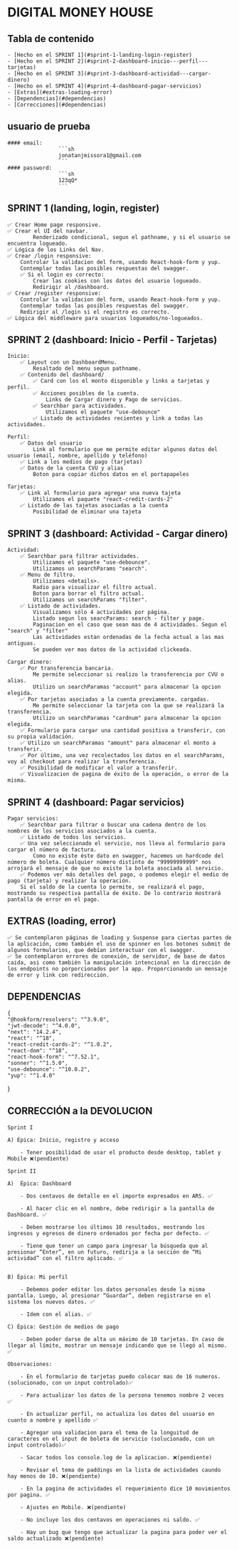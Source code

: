 
# DIGITAL MONEY HOUSE

## Tabla de contenido
    - [Hecho en el SPRINT 1](#sprint-1-landing-login-register)
    - [Hecho en el SPRINT 2](#sprint-2-dashboard-inicio---perfil---tarjetas)
    - [Hecho en el SPRINT 3](#sprint-3-dashboard-actividad---cargar-dinero)
    - [Hecho en el SPRINT 4](#sprint-4-dashboard-pagar-servicios)
    - [Extras](#extras-loading-error)
    - [Dependencias](#dependencias)
    - [Correcciones](#dependencias)
    
## usuario de prueba 
    #### email:
                    ```sh
                    jonatanjmissora1@gmail.com
                    ```
    #### password:
                    ```sh
                    123qQ*
                    ```

## SPRINT 1 (landing, login, register)    

    ✅ Crear Home page responsive.
    ✅ Crear el UI del navbar.
            Renderizado condicional, segun el pathname, y si el usuario se encuentra logueado.
    ✅ Lógica de los Links del Nav.
    ✅ Crear /login responsive:
        Controlar la validacion del form, usando React-hook-form y yup.
        Contemplar todas las posibles respuestas del swagger.
        ✅ Si el login es correcto:
            Crear las cookies con los datos del usuario logueado.
            Redirigir al /dashboard.
    ✅ Crear /register responsive:
        Controlar la validacion del form, usando React-hook-form y yup.
        Contemplar todas las posibles respuestas del swagger.
        Redirigir al /login si el registro es correcto.
    ✅ Lógica del middleware para usuarios logueados/no-logueados.


## SPRINT 2 (dashboard: Inicio - Perfil - Tarjetas)

    Inicio:
        ✅ Layout con un DashboardMenu.
            Resaltado del menu segun pathname.
        ✅ Contenido del dashboard/
            ✅ Card con los el monto disponible y links a tarjetas y perfil.
            ✅ Acciones posibles de la cuenta.
                Links de Cargar dinero y Pago de servicios.
            ✅ Searchbar para actividades.
                Utilizamos el paquete "use-debounce"
            ✅ Listado de actividades recientes y link a todas las actividades.

    Perfil:
        ✅ Datos del usuario
            Link al formulario que me permite editar algunos datos del usuario (email, nombre, apellido y teléfono)
        ✅ Link a los medios de pago (tarjetas)
        ✅ Datos de la cuenta CVU y alias
            Boton para copiar dichos datos en el portapapeles

    Tarjetas:
        ✅ Link al formulario para agregar una nueva tajeta
            Utilizamos el paquete "react-credit-cards-2"
        ✅ Listado de las tajetas asociadas a la cuenta
            Posibilidad de eliminar una tajeta


## SPRINT 3 (dashboard: Actividad - Cargar dinero)

    Actividad:
        ✅ Searchbar para filtrar actividades.
            Utilizamos el paquete "use-debounce".
            Utilizamos un searchParams "search".
        ✅ Menu de filtro.
            Utilizamos <details>.
            Radio para visualizar el filtro actual.
            Boton para borrar el filtro actual.
            Utilizamos un searchParams "filter".
        ✅ Listado de actividades.
            Visualizamos sólo 4 actividades por página.
            Listado segun los searcParams: search - filter y page.
            Paginacion en el caso que sean mas de 4 actividades. Segun el "search" y "filter"
            Las actividades estan ordenadas de la fecha actual a las mas antiguas.
            Se pueden ver mas datos de la actividad clickeada.

    Cargar dinero:
        ✅ Por transferencia bancaria.
            Me permite seleccionar si realizo la transferencia por CVU o alias.
            Utilizo un searchParamas "account" para almacenar la opcion elegida.
        ✅ Por tarjetas asociadas a la cuenta previamente. cargadas.
            Me permite seleccionar la tarjeta con la que se realizará la transferencia.
            Utilizo un searchParamas "cardnum" para almacenar la opcion elegida.
        ✅ Formulario para cargar una cantidad positiva a transferir, con su propia validación.
        ✅ Utilizo un searchParamas "amount" para almacenar el monto a transferir.
        ✅ Por último, una vez recolectados los datos en el searchParams, voy al checkout para realizar la transferencia.
        ✅ Posibilidad de modificar el valor a transferir.
        ✅ Visualizacion de pagina de éxito de la operación, o error de la misma.

## SPRINT 4 (dashboard: Pagar servicios)

    Pagar servicios:
        ✅ Searchbar para filtrar o buscar una cadena dentro de los nombres de los servicios asociados a la cuenta.
        ✅ Listado de todos los servicios.
        ✅ Una vez seleccionado el servicio, nos lleva al formulario para cargar el número de factura.
            Como no existe éste dato en swagger, hacemos un hardcode del número de boleta. Cualquier número distinto de "99999999999" nos arrojará el mensaje de que no existe la boleta asociada al servicio.
        ✅ Podemos ver más detalles del pago, o podemos elegir el medio de pago (tarjeta) y realizar la operación.
        Si el saldo de la cuenta lo permite, se realizará el pago, mostrando su respectiva pantalla de éxito. De lo contrario mostrará pantalla de error en el pago.

## EXTRAS (loading, error)

    ✅ Se contemplaron páginas de loading y Suspense para ciertas partes de la aplicación, como también el uso de spinner en los botones submit de algunos formularios, que debían interactuar con el swagger.
    ✅ Se contemplaron errores de conexión, de servidor, de base de datos caida, asi como también la manipulación intencional en la dirección de los endpoints no porporcionados por la app. Proporcionando un mensaje de error y link con redirección.  

## DEPENDENCIAS

    {
    "@hookform/resolvers": "^3.9.0",
    "jwt-decode": "^4.0.0",
    "next": "14.2.4",
    "react": "^18",
    "react-credit-cards-2": "^1.0.2",
    "react-dom": "^18",
    "react-hook-form": "^7.52.1",
    "sonner": "^1.5.0",
    "use-debounce": "^10.0.2",
    "yup": "^1.4.0"
  }

## CORRECCIÓN a la DEVOLUCION

    Sprint I

    A) Épica: Inicio, registro y acceso

        - Tener posibilidad de usar el producto desde desktop, tablet y Mobile ❌(pendiente)

    Sprint II

    A)  Épica: Dashboard

        - Dos centavos de detalle en el importe expresados en ARS. ✅

        - Al hacer clic en el nombre, debe redirigir a la pantalla de Dashboard. ✅

        - Deben mostrarse los últimos 10 resultados, mostrando los ingresos y egresos de dinero ordenados por fecha por defecto. ✅

        - Tiene que tener un campo para ingresar la búsqueda que al presionar “Enter”, en un futuro, redirija a la sección de “Mi actividad” con el filtro aplicado. ✅

    
    B) Épica: Mi perfil

        - Debemos poder editar los datos personales desde la misma pantalla. Luego, al presionar “Guardar”, deben registrarse en el sistema los nuevos datos. ✅

        - Idem con el alias. ✅

    C) Épica: Gestión de medios de pago

        - Deben poder darse de alta un máximo de 10 tarjetas. En caso de llegar al límite, mostrar un mensaje indicando que se llegó al mismo. ✅

    Observaciones:

        - En el formulario de tarjetas puedo colocar mas de 16 numeros. (solucionado, con un input controlado)✅

        - Para actualizar los datos de la persona tenemos nombre 2 veces ✅

        - En actualizar perfil, no actualiza los datos del usuario en cuanto a nombre y apellido ✅

        - Agregar una validacion para el tema de la longuitud de caracteres en el input de boleta de servicio (solucionado, con un input controlado)✅

        - Sacar todos los console.log de la aplicacion. ❌(pendiente)

        - Revisar el tema de paddings en la lista de actividades caundo hay menos de 10. ❌(pendiente)

        - En la pagina de actividades el requerimiento dice 10 movimientos por pagina. ✅

        - Ajustes en Mobile. ❌(pendiente)

        - No incluye los dos centavos en operaciones ni saldo. ✅

        - Hay un bug que tengo que actualizar la pagina para poder ver el saldo actualizado ❌(pendiente)
